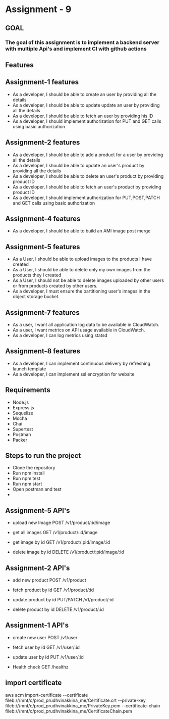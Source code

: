 # Assignment - 9

## GOAL

### The goal of this assignment is to implement a backend server with multiple Api's and implement CI with github actions

## Features

## Assignment-1 features

- As a developer, I should be able to create an user by providing all the details
- As a developer, I should be able to update update an user by providing all the details
- As a developer, I should be able to fetch an user by providing his ID
- As a developer, I should implement authorization for PUT and GET calls using basic authorization

## Assignment-2 features

- As a developer, I should be able to add a product for a user by providing all the details
- As a developer, I should be able to update an user's product by providing all the details
- As a developer, I should be able to delete an user's product by providing product ID
- As a developer, I should be able to fetch an user's product by providing product ID
- As a developer, I should implement authorization for PUT,POST,PATCH and GET calls using basic authorization

## Assignment-4 features

- As a developer, I should be able to build an AMI image post merge

## Assignment-5 features

- As a User, I should be able to upload images to the products I have created
- As a User, I should be able to delete only my own images from the products they I created
- As a User, I should not be able to delete images uploaded by other users or from products created by other users.
- As a developer, I must ensure the partitioning user's images in the object storage bucket.

## Assignment-7 features

- As a user, I want all application log data to be available in CloudWatch.
- As a user, I want metrics on API usage available in CloudWatch.
- As a developer, I can log metrics using statsd

## Assignment-8 features

- As a developer, I can implement continuous delivery by refreshing launch template
- As a developer, I can implement ssl encryption for website

## Requirements

- Node.js
- Express.js
- Sequelize
- Mocha
- Chai
- Supertest
- Postman
- Packer

## Steps to run the project

- Clone the repository
- Run npm install
- Run npm test
- Run npm start
- Open postman and test
-

## Assignment-5 API's

- upload new Image
  POST /v1/product/:id/image

- get all images
  GET /v1/product/:id/image

- get image by id
  GET /v1/product/:pid/image/:id

- delete image by id
  DELETE /v1/product/:pid/image/:id

## Assignment-2 API's

- add new product
  POST /v1/product

- fetch product by id
  GET /v1/product/:id

- update product by id
  PUT/PATCH /v1/product/:id

- delete product by id
  DELETE /v1/product/:id

## Assignment-1 API's

- create new user
  POST /v1/user

- fetch user by id
  GET /v1/user/:id

- update user by id
  PUT /v1/user/:id

- Health check
  GET /healthz

## import certificate

aws acm import-certificate --certificate fileb:///mnt/c/prod_prudhvinakkina_me/Certificate.crt --private-key fileb:///mnt/c/prod_prudhvinakkina_me/PrivateKey.pem --certificate-chain fileb:///mnt/c/prod_prudhvinakkina_me/CertificateChain.pem

